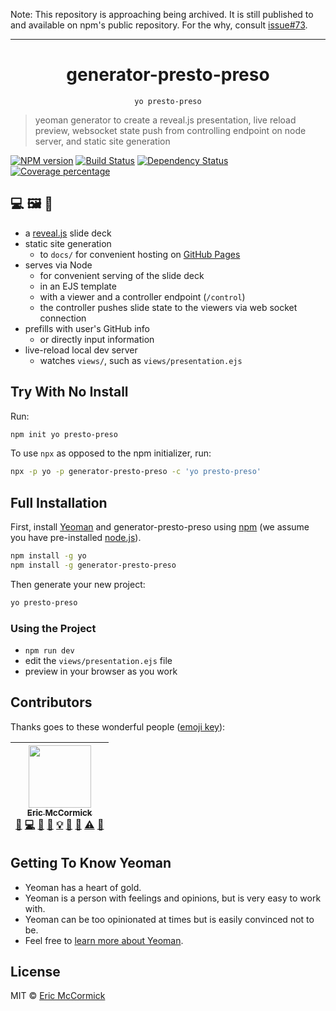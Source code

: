 Note: This repository is approaching being archived. It is still published to and available on npm's public repository. For the why, consult [issue#73](https://github.com/edm00se/generator-presto-preso/issues/73).

-----------

<div align="center">
<h1>generator-presto-preso</h1>
<pre><code>yo presto-preso</code></pre>
</div>

> yeoman generator to create a reveal.js presentation, live reload preview, websocket state push from controlling endpoint on node server, and static site generation

[![NPM version][npm-image]][npm-url] [![Build Status][travis-image]][travis-url] [![Dependency Status][daviddm-image]][daviddm-url] [![Coverage percentage][codecov-image]][codecov-url]

## 💻 🖼 🎉

- a [reveal.js](http://lab.hakim.se/reveal-js/) slide deck
- static site generation
  - to `docs/` for convenient hosting on [GitHub Pages](https://pages.github.com/)
- serves via Node
  - for convenient serving of the slide deck
  - in an EJS template
  - with a viewer and a controller endpoint (`/control`)
  - the controller pushes slide state to the viewers via web socket connection
- prefills with user's GitHub info
  - or directly input information
- live-reload local dev server
  - watches `views/`, such as `views/presentation.ejs`

## Try With No Install

Run:

```sh
npm init yo presto-preso
```

To use `npx` as opposed to the npm initializer, run:

```sh
npx -p yo -p generator-presto-preso -c 'yo presto-preso'
```

## Full Installation

First, install [Yeoman](http://yeoman.io) and generator-presto-preso using [npm](https://www.npmjs.com/) (we assume you have pre-installed [node.js](https://nodejs.org/)).

```bash
npm install -g yo
npm install -g generator-presto-preso
```

Then generate your new project:

```bash
yo presto-preso
```

### Using the Project

- `npm run dev`
- edit the `views/presentation.ejs` file
- preview in your browser as you work


## Contributors

Thanks goes to these wonderful people ([emoji key](https://github.com/kentcdodds/all-contributors#emoji-key)):

<!-- ALL-CONTRIBUTORS-LIST:START - Do not remove or modify this section -->
| [<img src="https://avatars3.githubusercontent.com/u/622118?v=4" width="100px;"/><br /><sub>Eric McCormick</sub>](https://ericmccormick.io)<br />[🐛](https://github.com/edm00se/generator-presto-preso/issues?q=author%3Aedm00se "Bug reports") [💻](https://github.com/edm00se/generator-presto-preso/commits?author=edm00se "Code") [🎨](#design-edm00se "Design") [📖](https://github.com/edm00se/generator-presto-preso/commits?author=edm00se "Documentation") [💡](#example-edm00se "Examples") [🤔](#ideas-edm00se "Ideas, Planning, & Feedback") [👀](#review-edm00se "Reviewed Pull Requests") [⚠️](https://github.com/edm00se/generator-presto-preso/commits?author=edm00se "Tests") [🔧](#tool-edm00se "Tools") |
| :---: |
<!-- ALL-CONTRIBUTORS-LIST:END -->

## Getting To Know Yeoman

 * Yeoman has a heart of gold.
 * Yeoman is a person with feelings and opinions, but is very easy to work with.
 * Yeoman can be too opinionated at times but is easily convinced not to be.
 * Feel free to [learn more about Yeoman](http://yeoman.io/).

## License

MIT © [Eric McCormick](https://ericmccormick.io/)


[npm-image]: https://badge.fury.io/js/generator-presto-preso.svg
[npm-url]: https://npmjs.org/package/generator-presto-preso
[travis-image]: https://travis-ci.org/edm00se/generator-presto-preso.svg?branch=master
[travis-url]: https://travis-ci.org/edm00se/generator-presto-preso
[daviddm-image]: https://david-dm.org/edm00se/generator-presto-preso.svg?theme=shields.io
[daviddm-url]: https://david-dm.org/edm00se/generator-presto-preso
[codecov-image]: https://codecov.io/github/edm00se/generator-presto-preso/coverage.svg
[codecov-url]: https://codecov.io/github/edm00se/generator-presto-preso
